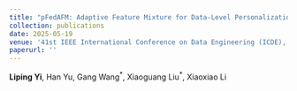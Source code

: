```yaml
--- 
title: "pFedAFM: Adaptive Feature Mixture for Data-Level Personalization in Heterogeneous Federated Learning on Mobile Edge Devices" 
collection: publications 
date: 2025-05-19
venue: '41st IEEE International Conference on Data Engineering (ICDE), CCF-A' 
paperurl: '' 
--- 
```

**Liping Yi**, Han Yu, Gang Wang$^{\ast}$, Xiaoguang Liu$^{\ast}$, Xiaoxiao Li





